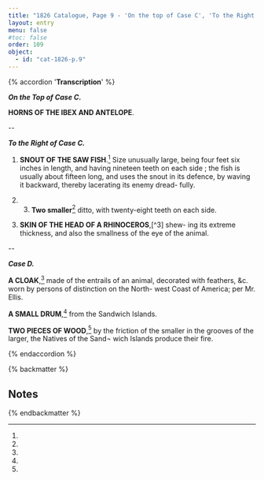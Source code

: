 ```yaml
---
title: "1826 Catalogue, Page 9 - 'On the top of Case C', 'To the Right of Case C' & Case D"
layout: entry
menu: false
#toc: false
order: 109
object:
  - id: "cat-1826-p.9"
---
```

{% accordion '**Transcription**' %}

***On the Top of Case C.***

**HORNS OF THE IBEX AND ANTELOPE**.

--

***To the Right of Case C.***

1. **SNOUT OF THE SAW FISH**.[^1]
Size unusually large, being four feet six inches in length,
and having nineteen teeth on each side ; the fish is usually
about fifteen long, and uses the snout in its defence, by
waving it backward, thereby lacerating its enemy dread-
fully.

2. 3. **Two smaller**[^2] ditto, with twenty-eight teeth on each side.

4. **SKIN OF THE HEAD OF A RHINOCEROS**,[^3] shew-
ing its extreme thickness, and also the smallness of
the eye of the animal.

--

***Case D.***

**A CLOAK**,[^4] made of the entrails of an animal, decorated
with feathers, &c. worn by persons of distinction on
the North- west Coast of America; per Mr. Ellis.

**A SMALL DRUM**,[^5] from the Sandwich Islands.

**TWO PIECES OF WOOD**,[^6] by the friction of the smaller
in the grooves of the larger, the Natives of the Sand¬
wich Islands produce their fire.

{% endaccordion %}

{% backmatter %}

## Notes

[^1]:
[^2]:
[^4]:
[^5]:
[^6]:

{% endbackmatter %}



